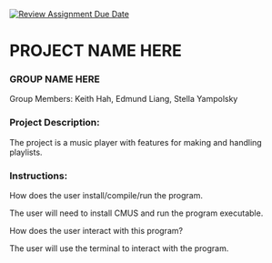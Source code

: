 [![Review Assignment Due Date](https://classroom.github.com/assets/deadline-readme-button-22041afd0340ce965d47ae6ef1cefeee28c7c493a6346c4f15d667ab976d596c.svg)](https://classroom.github.com/a/Vh67aNdh)
# PROJECT NAME HERE

### GROUP NAME HERE

Group Members: Keith Hah, Edmund Liang, Stella Yampolsky
       
### Project Description:

The project is a music player with features for making and handling playlists.
  
### Instructions:

How does the user install/compile/run the program.

The user will need to install CMUS and run the program executable.

How does the user interact with this program?

The user will use the terminal to interact with the program.

